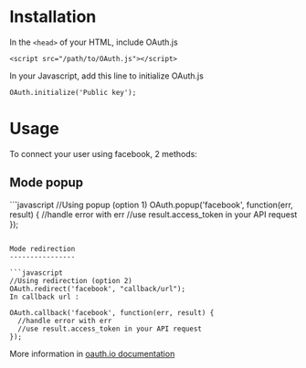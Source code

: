 Installation
============

In the `<head>` of your HTML, include OAuth.js

`<script src="/path/to/OAuth.js"></script>`

In your Javascript, add this line to initialize OAuth.js

`OAuth.initialize('Public key');`

Usage
=====

To connect your user using facebook, 2 methods:

Mode popup
----------

``̀`javascript
//Using popup (option 1)
OAuth.popup('facebook', function(err, result) {
  //handle error with err
  //use result.access_token in your API request
});
```

Mode redirection
----------------

```javascript
//Using redirection (option 2)
OAuth.redirect('facebook', "callback/url");
In callback url :

OAuth.callback('facebook', function(err, result) {
  //handle error with err
  //use result.access_token in your API request
});
```

More information in [oauth.io documentation](http://oauth.io/#/docs)